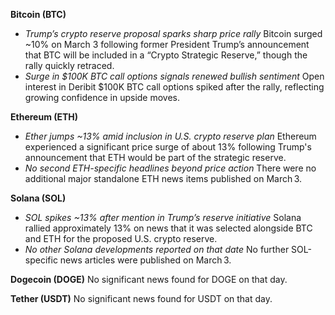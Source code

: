 **Bitcoin (BTC)**

- *Trump’s crypto reserve proposal sparks sharp price rally*
   Bitcoin surged ~10% on March 3 following former President Trump’s announcement that BTC will be included in a “Crypto Strategic Reserve,” though the rally quickly retraced.
- *Surge in $100K BTC call options signals renewed bullish sentiment*
   Open interest in Deribit $100K BTC call options spiked after the rally, reflecting growing confidence in upside moves.

**Ethereum (ETH)**

- *Ether jumps ~13% amid inclusion in U.S. crypto reserve plan*
   Ethereum experienced a significant price surge of about 13% following Trump's announcement that ETH would be part of the strategic reserve.
- *No second ETH-specific headlines beyond price action*
   There were no additional major standalone ETH news items published on March 3.

**Solana (SOL)**

- *SOL spikes ~13% after mention in Trump’s reserve initiative*
   Solana rallied approximately 13% on news that it was selected alongside BTC and ETH for the proposed U.S. crypto reserve.
- *No other Solana developments reported on that date*
   No further SOL-specific news articles were published on March 3.

**Dogecoin (DOGE)**
 No significant news found for DOGE on that day.

**Tether (USDT)**
 No significant news found for USDT on that day.